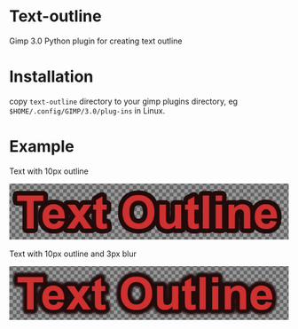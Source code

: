 # Text-outline
Gimp 3.0 Python plugin for creating text outline


# Installation
copy `text-outline` directory to your gimp plugins directory, eg `$HOME/.config/GIMP/3.0/plug-ins` in Linux.

# Example
Text with 10px outline

![Text with outline.](/text-outline.png)

Text with 10px outline and 3px blur

![Text with outline.](/text-outline-blur.png)

